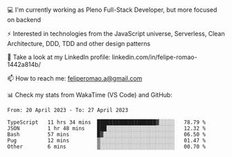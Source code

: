 💻 I'm currently working as Pleno Full-Stack Developer, but more focused on backend

⚡ Interested in technologies from the JavaScript universe, Serverless, Clean Architecture, DDD, TDD and other design patterns

👥 Take a look at my LinkedIn profile: linkedin.com/in/felipe-romao-1442a814b/

📫 How to reach me: feliperomao.a@gmail.com

📊 Check my stats from WakaTime (VS Code) and GitHub:

<!--START_SECTION:waka-->

```text
From: 20 April 2023 - To: 27 April 2023

TypeScript   11 hrs 34 mins  ███████████████████▓░░░░░   78.79 %
JSON         1 hr 48 mins    ███░░░░░░░░░░░░░░░░░░░░░░   12.32 %
Bash         57 mins         █▓░░░░░░░░░░░░░░░░░░░░░░░   06.50 %
Pug          12 mins         ▒░░░░░░░░░░░░░░░░░░░░░░░░   01.47 %
Other        6 mins          ▒░░░░░░░░░░░░░░░░░░░░░░░░   00.70 %
```

<!--END_SECTION:waka-->
